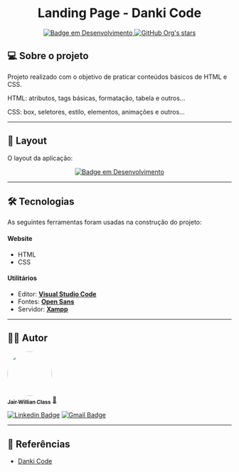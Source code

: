 <h1 align="center"> 
	Landing Page - Danki Code
</h1>

<p align="center">
  <a href="http://img.shields.io/static/v1?label=STATUS&message=EM%20DESENVOLVIMENTO&color=GREEN&style=for-the-badge">
    <img alt="Badge em Desenvolvimento" src="http://img.shields.io/static/v1?label=STATUS&message=EM%20DESENVOLVIMENTO&color=GREEN&style=for-the-badge">
  </a>
	
  <a href="https://img.shields.io/github/stars/jairclass?style=social">
    <img alt="GitHub Org's stars" src="https://img.shields.io/github/stars/jairclass?style=social">
  </a>
</p>



## 💻 Sobre o projeto
Projeto realizado com o objetivo de praticar conteúdos básicos de HTML e CSS.

HTML: atributos, tags básicas, formatação, tabela e outros...

CSS: box, seletores, estilo, elementos, animações e outros...

---

## 🎨 Layout

O layout da aplicação:

<p align="center">
  <a href="https://user-images.githubusercontent.com/93795922/206334464-aa36f0a8-d91d-495e-8c60-0340b89d89b0.png">
    <img alt="Badge em Desenvolvimento" src="https://user-images.githubusercontent.com/93795922/206334464-aa36f0a8-d91d-495e-8c60-0340b89d89b0.png">
  </a>
				      

---

## 🛠 Tecnologias

As seguintes ferramentas foram usadas na construção do projeto:

#### **Website** 

- HTML
- CSS

#### [](https://github.com/tgmarinho/Ecoleta#utilit%C3%A1rios)**Utilitários**

-   Editor:  **[Visual Studio Code](https://code.visualstudio.com/)**  
-   Fontes:  **[Open Sans](https://fonts.googleapis.com/css2?family=OpenSans:wght@300;400;500;600;700;800;900&display=swap)**
-   Servidor:  **[Xampp](https://www.apachefriends.org/pt_br/download.html)**



---

## 🦸‍♂️ Autor

<a href="https://media-exp1.licdn.com/dms/image/D4E03AQH1E9Au-1R3KA/profile-displayphoto-shrink_200_200/0/1668486728233?e=1675900800&v=beta&t=lZzheQN5C-kMXrIGrCo7vpp1EpQrKCa0XxNTEsAg7FQ">
 <img style="border-radius: 50%;" src="https://avatars3.githubusercontent.com/u/380327?s=460&u=61b426b901b8fe02e12019b1fdb67bf0072d4f00&v=4" width="100px;" alt=""/>
 <br />
 <sub><b>Jair Willian Class</b></sub></a> <a href="https://avatars.githubusercontent.com/u/93795922?v=4" title="Perfil">🚀</a>
 <br />


[![Linkedin Badge](https://img.shields.io/badge/-Jair-blue?style=flat-square&logo=Linkedin&logoColor=white&link=https://www.linkedin.com/in/jairwillianclass/)](https://www.linkedin.com/in/jairwillianclass/) [![Gmail Badge](https://img.shields.io/badge/-j.willianclass02@gmail.com-c14438?style=flat-square&logo=Gmail&logoColor=white&link=mailto:j.willianclass02@gmail.com)](mailto:j.willianclass02@gmail.com)

---

## 📝 Referências

 - [Danki Code](https://cursos.dankicode.com/)								    

